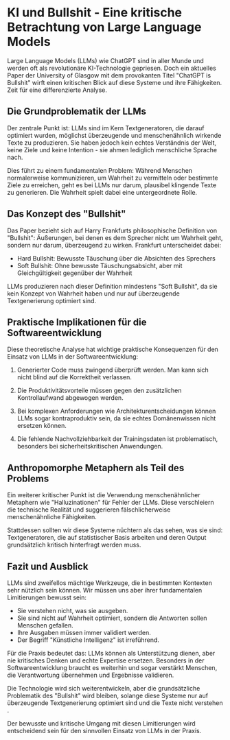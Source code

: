 # KI und Bullshit - Eine kritische Betrachtung von Large Language Models

Large Language Models (LLMs) wie ChatGPT sind in aller Munde und werden oft als revolutionäre KI-Technologie gepriesen. Doch ein aktuelles Paper der University of Glasgow mit dem provokanten Titel "ChatGPT is Bullshit" wirft einen kritischen Blick auf diese Systeme und ihre Fähigkeiten. Zeit für eine differenzierte Analyse.

## Die Grundproblematik der LLMs

Der zentrale Punkt ist: LLMs sind im Kern Textgeneratoren, die darauf optimiert wurden, möglichst überzeugende und menschenähnlich wirkende Texte zu produzieren. Sie haben jedoch kein echtes Verständnis der Welt, keine Ziele und keine Intention - sie ahmen lediglich menschliche Sprache nach.

Dies führt zu einem fundamentalen Problem: Während Menschen normalerweise kommunizieren, um Wahrheit zu vermitteln oder bestimmte Ziele zu erreichen, geht es bei LLMs nur darum, plausibel klingende Texte zu generieren. Die Wahrheit spielt dabei eine untergeordnete Rolle.

## Das Konzept des "Bullshit"

Das Paper bezieht sich auf Harry Frankfurts philosophische Definition von "Bullshit": Äußerungen, bei denen es dem Sprecher nicht um Wahrheit geht, sondern nur darum, überzeugend zu wirken. Frankfurt unterscheidet dabei:

- Hard Bullshit: Bewusste Täuschung über die Absichten des Sprechers
- Soft Bullshit: Ohne bewusste Täuschungsabsicht, aber mit Gleichgültigkeit gegenüber der Wahrheit

LLMs produzieren nach dieser Definition mindestens "Soft Bullshit", da sie kein Konzept von Wahrheit haben und nur auf überzeugende Textgenerierung optimiert sind.

## Praktische Implikationen für die Softwareentwicklung

Diese theoretische Analyse hat wichtige praktische Konsequenzen für den Einsatz von LLMs in der Softwareentwicklung:

1. Generierter Code muss zwingend überprüft werden. Man kann sich nicht blind auf die Korrektheit verlassen.

2. Die Produktivitätsvorteile müssen gegen den zusätzlichen Kontrollaufwand abgewogen werden.

3. Bei komplexen Anforderungen wie Architekturentscheidungen können LLMs sogar kontraproduktiv sein, da sie echtes Domänenwissen nicht ersetzen können.

4. Die fehlende Nachvollziehbarkeit der Trainingsdaten ist problematisch, besonders bei sicherheitskritischen Anwendungen.

## Anthropomorphe Metaphern als Teil des Problems

Ein weiterer kritischer Punkt ist die Verwendung menschenähnlicher Metaphern wie "Halluzinationen" für Fehler der LLMs. Diese verschleiern die technische Realität und suggerieren fälschlicherweise menschenähnliche Fähigkeiten.

Stattdessen sollten wir diese Systeme nüchtern als das sehen, was sie sind: Textgeneratoren, die auf statistischer Basis arbeiten und deren Output grundsätzlich kritisch hinterfragt werden muss.

## Fazit und Ausblick

LLMs sind zweifellos mächtige Werkzeuge, die in bestimmten Kontexten sehr nützlich sein können. Wir müssen uns aber ihrer fundamentalen Limitierungen bewusst sein:

- Sie verstehen nicht, was sie ausgeben.
- Sie sind nicht auf Wahrheit optimiert, sondern die Antworten sollen Menschen gefallen. 
- Ihre Ausgaben müssen immer validiert werden.
- Der Begriff "Künstliche Intelligenz" ist irreführend.

Für die Praxis bedeutet das: LLMs können als Unterstützung dienen, aber nie kritisches Denken und echte Expertise ersetzen. Besonders in der Softwareentwicklung braucht es weiterhin und sogar verstärkt Menschen, die Verantwortung übernehmen und Ergebnisse validieren.

Die Technologie wird sich weiterentwickeln, aber die grundsätzliche Problematik des "Bullshit" wird bleiben, solange diese Systeme nur auf überzeugende Textgenerierung optimiert sind und die Texte nicht verstehen .

Der bewusste und kritische Umgang mit diesen Limitierungen wird entscheidend sein für den sinnvollen Einsatz von LLMs in der Praxis.
